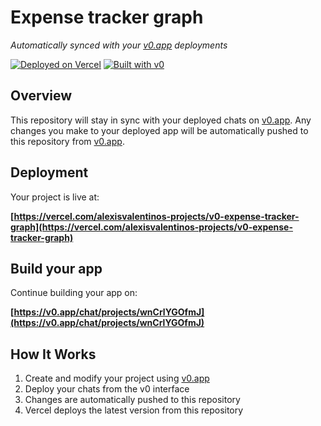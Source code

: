 # Expense tracker graph

*Automatically synced with your [v0.app](https://v0.app) deployments*

[![Deployed on Vercel](https://img.shields.io/badge/Deployed%20on-Vercel-black?style=for-the-badge&logo=vercel)](https://vercel.com/alexisvalentinos-projects/v0-expense-tracker-graph)
[![Built with v0](https://img.shields.io/badge/Built%20with-v0.app-black?style=for-the-badge)](https://v0.app/chat/projects/wnCrlYGOfmJ)

## Overview

This repository will stay in sync with your deployed chats on [v0.app](https://v0.app).
Any changes you make to your deployed app will be automatically pushed to this repository from [v0.app](https://v0.app).

## Deployment

Your project is live at:

**[https://vercel.com/alexisvalentinos-projects/v0-expense-tracker-graph](https://vercel.com/alexisvalentinos-projects/v0-expense-tracker-graph)**

## Build your app

Continue building your app on:

**[https://v0.app/chat/projects/wnCrlYGOfmJ](https://v0.app/chat/projects/wnCrlYGOfmJ)**

## How It Works

1. Create and modify your project using [v0.app](https://v0.app)
2. Deploy your chats from the v0 interface
3. Changes are automatically pushed to this repository
4. Vercel deploys the latest version from this repository
